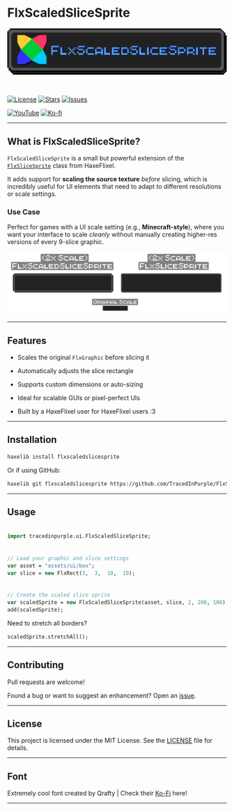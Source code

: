 # FlxScaledSliceSprite

<p align="center">
    <img src="https://raw.githubusercontent.com/TracedInPurple/flxscaledslicesprite/main/art/banner.png" alt="FlxScaledSliceSprite Banner" />
</p>

<br>

[![License](https://img.shields.io/github/license/TracedInPurple/FlxScaledSliceSprite?style=for-the-badge)](LICENSE) [![Stars](https://img.shields.io/github/stars/TracedInPurple/FlxScaledSliceSprite?style=for-the-badge)](https://github.com/TracedInPurple/FlxScaledSliceSprite/stargazers) [![Issues](https://img.shields.io/github/issues/TracedInPurple/FlxScaledSliceSprite?style=for-the-badge)](https://github.com/TracedInPurple/FlxScaledSliceSprite/issues)

[![YouTube](https://img.shields.io/badge/YouTube-TracedInPurple-FF0000?logo=youtube&style=for-the-badge)](https://www.youtube.com/@TracedInPurple) [![Ko-fi](https://img.shields.io/badge/Buy%20Me%20a%20Coffee-Ko--fi-FF5E5B?logo=ko-fi&logoColor=white&style=for-the-badge)](https://ko-fi.com/tracedinpurple)

---

## What is FlxScaledSliceSprite?

`FlxScaledSliceSprite` is a small but powerful extension of the [`FlxSliceSprite`](https://api.haxeflixel.com/flixel/addons/display/FlxSliceSprite.html) class from HaxeFlixel.

It adds support for **scaling the source texture**  *before* slicing, which is incredibly useful for UI elements that need to adapt to different resolutions or scale settings.

### Use Case

Perfect for games with a UI scale setting (e.g., **Minecraft-style**), where you want your interface to scale *cleanly* without manually creating higher-res versions of every 9-slice graphic.

<p align="center">
    <img src="https://raw.githubusercontent.com/TracedInPurple/flxscaledslicesprite/main/art/example.png" alt="FlxScaledSliceSprite Example" />
</p>

---

## Features

- Scales the original `FlxGraphic` before slicing it

- Automatically adjusts the slice rectangle

- Supports custom dimensions or auto-sizing

- Ideal for scalable GUIs or pixel-perfect UIs

- Built by a HaxeFlixel user for HaxeFlixel users :3

---

## Installation

```bash
haxelib install flxscaledslicesprite
```

Or if using GitHub:

```bash
haxelib git flxscaledslicesprite https://github.com/TracedInPurple/FlxScaledSliceSprite.git
```

---

## Usage

```haxe

import tracedinpurple.ui.FlxScaledSliceSprite;
  

// Load your graphic and slice settings
var asset = "assets/ui/box";
var slice = new FlxRect(3,  3,  10,  10);
  

// Create the scaled slice sprite
var scaledSprite = new FlxScaledSliceSprite(asset, slice, 2, 200, 100);
add(scaledSprite);
```

Need to stretch all borders?  

```haxe
scaledSprite.stretchAll();
```

---

## Contributing

Pull requests are welcome!

Found a bug or want to suggest an enhancement? Open an [issue](https://github.com/TracedInPurple/FlxScaledSliceSprite/issues).

---

## License

This project is licensed under the MIT License. See the [LICENSE](LICENSE) file for details.

---

## Font

Extremely cool font created by Qrafty | Check their [Ko-Fi](https://ko-fi.com/post/qraftium-FONT-N4N81DJKV5) here!

---